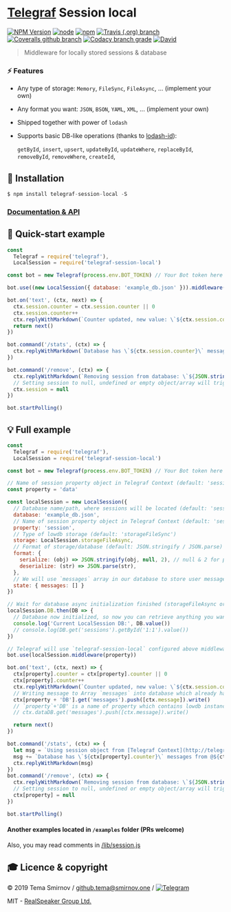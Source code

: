 # [Telegraf](https://github.com/telegraf/telegraf) Session local

[![NPM Version](https://img.shields.io/npm/v/telegraf-session-local.svg?style=flat-square)](https://www.npmjs.com/package/telegraf-session-local)
[![node](https://img.shields.io/node/v/telegraf-session-local.svg?style=flat-square)](https://www.npmjs.com/package/telegraf-session-local)
[![npm](https://img.shields.io/npm/dm/telegraf-session-local.svg?style=flat-square)](https://npmcharts.com/compare/telegraf-session-local,telegraf-session-redis,telegraf-session-mysql,telegraf-session-mongo,telegraf-session-dynamodb?interval=30)
[![Travis (.org) branch](https://img.shields.io/travis/RealSpeaker/telegraf-session-local/master.svg?style=flat-square)](https://travis-ci.org/RealSpeaker/telegraf-session-local)
[![Coveralls github branch](https://img.shields.io/coveralls/github/RealSpeaker/telegraf-session-local/master.svg?style=flat-square)](https://coveralls.io/github/RealSpeaker/telegraf-session-local?branch=master)
[![Codacy branch grade](https://img.shields.io/codacy/grade/761ed505ba2d44bd9a2bc598e68969e3/master.svg?style=flat-square)](https://app.codacy.com/project/RealSpeaker/telegraf-session-local/dashboard)
[![David](https://img.shields.io/david/RealSpeaker/telegraf-session-local.svg?style=flat-square)](https://david-dm.org/RealSpeaker/telegraf-session-local)

> Middleware for locally stored sessions & database

### ⚡️ Features

- Any type of storage: `Memory`, `FileSync`, `FileAsync`, ... (implement your own)
- Any format you want: `JSON`, `BSON`, `YAML`, `XML`, ... (implement your own)
- Shipped together with power of `lodash`
- Supports basic DB-like operations (thanks to [lodash-id](https://github.com/typicode/lodash-id)):

  `getById`, `insert`, `upsert`, `updateById`, `updateWhere`, `replaceById`, `removeById`, `removeWhere`, `createId`,

## 🚀 Installation

```js
$ npm install telegraf-session-local -S
```

### [Documentation & API](http://realspeaker.github.io/telegraf-session-local/)

## 👀 Quick-start example

```js
const
  Telegraf = require('telegraf'),
  LocalSession = require('telegraf-session-local')

const bot = new Telegraf(process.env.BOT_TOKEN) // Your Bot token here

bot.use((new LocalSession({ database: 'example_db.json' })).middleware())

bot.on('text', (ctx, next) => {
  ctx.session.counter = ctx.session.counter || 0
  ctx.session.counter++
  ctx.replyWithMarkdown(`Counter updated, new value: \`${ctx.session.counter}\``)
  return next()
})

bot.command('/stats', (ctx) => {
  ctx.replyWithMarkdown(`Database has \`${ctx.session.counter}\` messages from @${ctx.from.username || ctx.from.id}`)
})

bot.command('/remove', (ctx) => {
  ctx.replyWithMarkdown(`Removing session from database: \`${JSON.stringify(ctx.session)}\``)
  // Setting session to null, undefined or empty object/array will trigger removing it from database
  ctx.session = null
})

bot.startPolling()
```

## 💡 Full example

```js
const
  Telegraf = require('telegraf'),
  LocalSession = require('telegraf-session-local')

const bot = new Telegraf(process.env.BOT_TOKEN) // Your Bot token here

// Name of session property object in Telegraf Context (default: 'session')
const property = 'data'

const localSession = new LocalSession({
  // Database name/path, where sessions will be located (default: 'sessions.json')
  database: 'example_db.json',
  // Name of session property object in Telegraf Context (default: 'session')
  property: 'session',
  // Type of lowdb storage (default: 'storageFileSync')
  storage: LocalSession.storageFileAsync,
  // Format of storage/database (default: JSON.stringify / JSON.parse)
  format: {
    serialize: (obj) => JSON.stringify(obj, null, 2), // null & 2 for pretty-formatted JSON
    deserialize: (str) => JSON.parse(str),
  },
  // We will use `messages` array in our database to store user messages using exported lowdb instance from LocalSession via Telegraf Context
  state: { messages: [] }
})

// Wait for database async initialization finished (storageFileAsync or your own asynchronous storage adapter)
localSession.DB.then(DB => {
  // Database now initialized, so now you can retrieve anything you want from it
  console.log('Current LocalSession DB:', DB.value())
  // console.log(DB.get('sessions').getById('1:1').value())
})

// Telegraf will use `telegraf-session-local` configured above middleware with overrided `property` name
bot.use(localSession.middleware(property))

bot.on('text', (ctx, next) => {
  ctx[property].counter = ctx[property].counter || 0
  ctx[property].counter++
  ctx.replyWithMarkdown(`Counter updated, new value: \`${ctx.session.counter}\``)
  // Writing message to Array `messages` into database which already has sessions Array
  ctx[property + 'DB'].get('messages').push([ctx.message]).write()
  // `property`+'DB' is a name of property which contains lowdb instance, default = `sessionDB`, in current example = `dataDB`
  // ctx.dataDB.get('messages').push([ctx.message]).write()

  return next()
})

bot.command('/stats', (ctx) => {
  let msg = `Using session object from [Telegraf Context](http://telegraf.js.org/context.html) (\`ctx\`), named \`${property}\`\n`
  msg += `Database has \`${ctx[property].counter}\` messages from @${ctx.from.username || ctx.from.id}`
  ctx.replyWithMarkdown(msg)
})
bot.command('/remove', (ctx) => {
  ctx.replyWithMarkdown(`Removing session from database: \`${JSON.stringify(ctx[property])}\``)
  // Setting session to null, undefined or empty object/array will trigger removing it from database
  ctx[property] = null
})

bot.startPolling()
```

#### Another examples located in `/examples` folder (PRs welcome)
Also, you may read comments in  [/lib/session.js](https://github.com/RealSpeaker/telegraf-session-local/blob/master/lib/session.js)

## 🎓 Licence &amp; copyright

&copy; 2019 Tema Smirnov / <github.tema@smirnov.one> / [![Telegram](https://img.shields.io/badge/%F0%9F%92%AC%20Telegram-%40TemaSM-blue.svg)](https://goo.gl/YeV4gk)

MIT - [RealSpeaker Group Ltd.](https://github.com/RealSpeaker)
